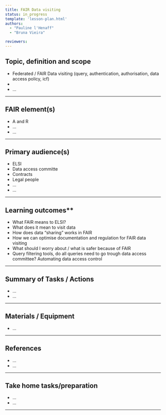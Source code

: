 ```yaml
---
title: FAIR Data visiting
status: in_progress
template: 'lesson-plan.html'
authors:
  - "Pauline l'Henaff"
  - "Bruna Vieira"

reviewers:
--- 
```


## Topic, definition and scope



* Federated / FAIR Data visiting (query, authentication, authorisation, data access policy, icf)
* 
* …


---

## FAIR element(s)



* A and R
* …
* …


---

## Primary audience(s)



* ELSI 
* Data access committe
* Contracts 
* Legal people
* …
* …


---

## Learning outcomes**



* What FAIR means to ELSI?
* What does it mean to visit data
* How does data “sharing” works in FAIR
* How we can optimise documentation and regulation for FAIR data visiting
* What should I worry about / what is safer because of FAIR
* Query filtering tools, do all queries need to go trough data access committee? Automating data access control


---

## Summary of Tasks / Actions



* …
* …


---

## Materials / Equipment



* …


---

## References



*  …
* …


---

## Take home tasks/preparation



* …
* …


---
